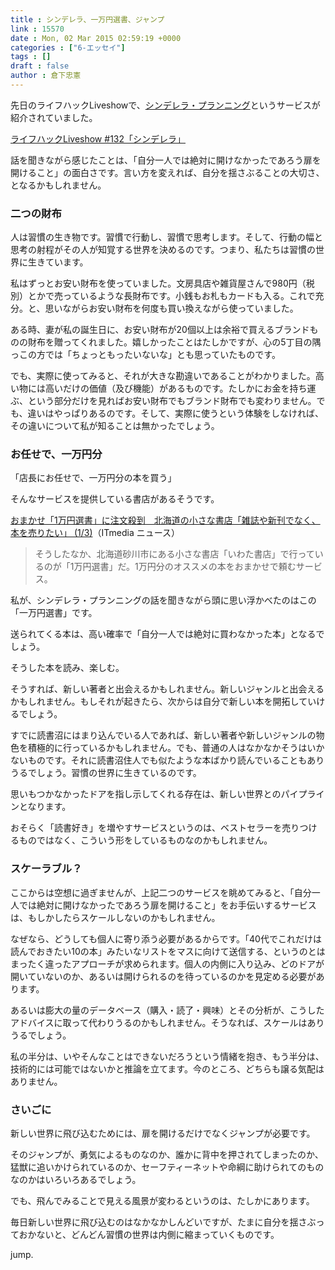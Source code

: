 ```yaml
---
title : シンデレラ、一万円選書、ジャンプ
link : 15570
date : Mon, 02 Mar 2015 02:59:19 +0000
categories : ["6-エッセイ"]
tags : []
draft : false
author : 倉下忠憲
---
```


先日のライフハックLiveshowで、<a href="http://cinderella-planning.com/" target="_blank">シンデレラ・プランニング</a>というサービスが紹介されていました。

<a href="http://youtu.be/QMX6GcJcXDE">ライフハックLiveshow #132「シンデレラ」 </a>

話を聞きながら感じたことは、「自分一人では絶対に開けなかったであろう扉を開けること」の面白さです。言い方を変えれば、自分を揺さぶることの大切さ、となるかもしれません。

<H3>二つの財布</H3>

人は習慣の生き物です。習慣で行動し、習慣で思考します。そして、行動の幅と思考の射程がその人が知覚する世界を決めるのです。つまり、私たちは習慣の世界に生きています。

私はずっとお安い財布を使っていました。文房具店や雑貨屋さんで980円（税別）とかで売っているような長財布です。小銭もお札もカードも入る。これで充分。と、思いながらお安い財布を何度も買い換えながら使っていました。

ある時、妻が私の誕生日に、お安い財布が20個以上は余裕で買えるブランドものの財布を贈ってくれました。嬉しかったことはたしかですが、心の5丁目の隅っこの方では「ちょっともったいないな」とも思っていたものです。

でも、実際に使ってみると、それが大きな勘違いであることがわかりました。高い物には高いだけの価値（及び機能）があるものです。たしかにお金を持ち運ぶ、という部分だけを見ればお安い財布でもブランド財布でも変わりません。でも、違いはやっぱりあるのです。そして、実際に使うという体験をしなければ、その違いについて私が知ることは無かったでしょう。

<H3>お任せで、一万円分</H3>

「店長にお任せで、一万円分の本を買う」

そんなサービスを提供している書店があるそうです。

<a href="http://www.itmedia.co.jp/news/articles/1502/10/news056.html" target="_blank">おまかせ「1万円選書」に注文殺到　北海道の小さな書店「雑誌や新刊でなく、本を売りたい」 (1/3)</a>（ITmedia ニュース）

<blockquote>そうしたなか、北海道砂川市にある小さな書店「いわた書店」で行っているのが「1万円選書」だ。1万円分のオススメの本をおまかせで頼むサービス。</blockquote>

私が、シンデレラ・プランニングの話を聞きながら頭に思い浮かべたのはこの「一万円選書」です。

送られてくる本は、高い確率で「自分一人では絶対に買わなかった本」となるでしょう。

そうした本を読み、楽しむ。

そうすれば、新しい著者と出会えるかもしれません。新しいジャンルと出会えるかもしれません。もしそれが起きたら、次からは自分で新しい本を開拓していけるでしょう。

すでに読書沼にはまり込んでいる人であれば、新しい著者や新しいジャンルの物色を積極的に行っているかもしれません。でも、普通の人はなかなかそうはいかないものです。それに読書沼住人でも似たような本ばかり読んでいることもありうるでしょう。習慣の世界に生きているのです。

思いもつかなかったドアを指し示してくれる存在は、新しい世界とのパイプラインとなります。

おそらく「読書好き」を増やすサービスというのは、ベストセラーを売りつけるものではなく、こういう形をしているものなのかもしれません。

<H3>スケーラブル？</H3>

ここからは空想に過ぎませんが、上記二つのサービスを眺めてみると、「自分一人では絶対に開けなかったであろう扉を開けること」をお手伝いするサービスは、もしかしたらスケールしないのかもしれません。

なぜなら、どうしても個人に寄り添う必要があるからです。「40代でこれだけは読んでおきたい10の本」みたいなリストをマスに向けて送信する、というのとはまったく違ったアプローチが求められます。個人の内側に入り込み、どのドアが開いていないのか、あるいは開けられるのを待っているのかを見定める必要があります。

あるいは膨大の量のデータベース（購入・読了・興味）とその分析が、こうしたアドバイスに取って代わりうるのかもしれません。そうなれば、スケールはありうるでしょう。

私の半分は、いやそんなことはできないだろうという情緒を抱き、もう半分は、技術的には可能ではないかと推論を立てます。今のところ、どちらも譲る気配はありません。

<H3>さいごに</H3>

新しい世界に飛び込むためには、扉を開けるだけでなくジャンプが必要です。

そのジャンプが、勇気によるものなのか、誰かに背中を押されてしまったのか、猛獣に追いかけられているのか、セーフティーネットや命綱に助けられてのものなのかはいろいろあるでしょう。

でも、飛んでみることで見える風景が変わるというのは、たしかにあります。

毎日新しい世界に飛び込むのはなかなかしんどいですが、たまに自分を揺さぶっておかないと、どんどん習慣の世界は内側に縮まっていくものです。

jump.